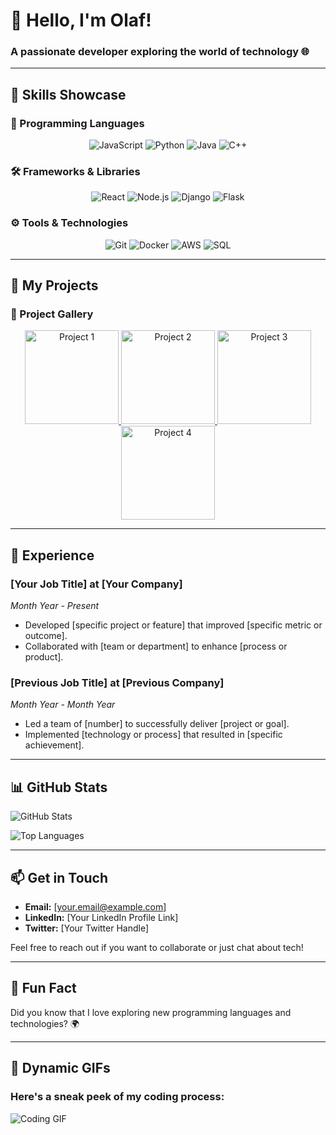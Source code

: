 # 👋 Hello, I'm Olaf! 
### A passionate developer exploring the world of technology 🌐

---

## 🚀 Skills Showcase

### 🌟 Programming Languages
<p align="center">
  <img src="https://img.shields.io/badge/-JavaScript-black?style=flat-square&logo=javascript" alt="JavaScript" />
  <img src="https://img.shields.io/badge/-Python-black?style=flat-square&logo=python" alt="Python" />
  <img src="https://img.shields.io/badge/-Java-black?style=flat-square&logo=java" alt="Java" />
  <img src="https://img.shields.io/badge/-C++-black?style=flat-square&logo=cplusplus" alt="C++" />
</p>

### 🛠️ Frameworks & Libraries
<p align="center">
  <img src="https://img.shields.io/badge/-React-black?style=flat-square&logo=react" alt="React" />
  <img src="https://img.shields.io/badge/-Node.js-black?style=flat-square&logo=node.js" alt="Node.js" />
  <img src="https://img.shields.io/badge/-Django-black?style=flat-square&logo=django" alt="Django" />
  <img src="https://img.shields.io/badge/-Flask-black?style=flat-square&logo=flask" alt="Flask" />
</p>

### ⚙️ Tools & Technologies
<p align="center">
  <img src="https://img.shields.io/badge/-Git-black?style=flat-square&logo=git" alt="Git" />
  <img src="https://img.shields.io/badge/-Docker-black?style=flat-square&logo=docker" alt="Docker" />
  <img src="https://img.shields.io/badge/-AWS-black?style=flat-square&logo=amazonaws" alt="AWS" />
  <img src="https://img.shields.io/badge/-SQL-black?style=flat-square&logo=postgresql" alt="SQL" />
</p>

---

## 🎨 My Projects

### 🌈 Project Gallery
<p align="center">
  <a href="https://github.com/olaf11071107/project1" target="_blank">
    <img src="https://via.placeholder.com/150?text=Project+1" alt="Project 1" width="150" height="150" />
  </a>
  <a href="https://github.com/olaf11071107/project2" target="_blank">
    <img src="https://via.placeholder.com/150?text=Project+2" alt="Project 2" width="150" height="150" />
  </a>
  <a href="https://github.com/olaf11071107/project3" target="_blank">
    <img src="https://via.placeholder.com/150?text=Project+3" alt="Project 3" width="150" height="150" />
  </a>
  <a href="https://github.com/olaf11071107/project4" target="_blank">
    <img src="https://via.placeholder.com/150?text=Project+4" alt="Project 4" width="150" height="150" />
  </a>
</p>

---

## 🌟 Experience

### [Your Job Title] at [Your Company]
*Month Year - Present*
- Developed [specific project or feature] that improved [specific metric or outcome].
- Collaborated with [team or department] to enhance [process or product].

### [Previous Job Title] at [Previous Company]
*Month Year - Month Year*
- Led a team of [number] to successfully deliver [project or goal].
- Implemented [technology or process] that resulted in [specific achievement].

---

## 📊 GitHub Stats

![GitHub Stats](https://github-readme-stats.vercel.app/api?username=olaf11071107&show_icons=true&theme=radical)

![Top Languages](https://github-readme-stats.vercel.app/api/top-langs/?username=olaf11071107&layout=compact&theme=radical)

---

## 📫 Get in Touch

- **Email:** [your.email@example.com]
- **LinkedIn:** [Your LinkedIn Profile Link]
- **Twitter:** [Your Twitter Handle]

Feel free to reach out if you want to collaborate or just chat about tech!

---

## 🎉 Fun Fact

Did you know that I love exploring new programming languages and technologies? 🌍

---

## 🎥 Dynamic GIFs

### Here's a sneak peek of my coding process:
![Coding GIF](https://media.giphy.com/media/3o7aD2sa8T1H9bY5nK/giphy.gif) <!-- Replace with your coding process GIF URL -->
